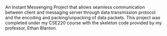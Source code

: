 An Instant Messenging Project that allows seamless communication between client and messaging server through data transmission protocol and the encoding and packing/unpacking of data packets. This project was completed under my CSE220 course with the skeleton code provided by my professor, Ethan Blanton. 
